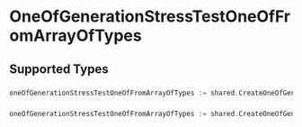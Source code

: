# OneOfGenerationStressTestOneOfFromArrayOfTypes


## Supported Types

### 

```go
oneOfGenerationStressTestOneOfFromArrayOfTypes := shared.CreateOneOfGenerationStressTestOneOfFromArrayOfTypesStr(string{/* values here */})
```

### 

```go
oneOfGenerationStressTestOneOfFromArrayOfTypes := shared.CreateOneOfGenerationStressTestOneOfFromArrayOfTypesInteger(int64{/* values here */})
```

